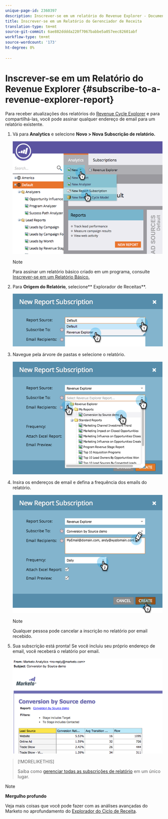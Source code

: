 ```yaml
---
unique-page-id: 2360397
description: Inscrever-se em um relatório do Revenue Explorer - Documentos do Marketing Cloud - Documentação do produto
title: Inscrever-se em um Relatório do Gerenciador de Receita
translation-type: tm+mt
source-git-commit: 6ae882dddda220f7067babbe5a057eec82601abf
workflow-type: tm+mt
source-wordcount: '173'
ht-degree: 0%

---
```



# Inscrever-se em um Relatório do Revenue Explorer {#subscribe-to-a-revenue-explorer-report}

Para receber atualizações dos relatórios do [Revenue Cycle Explorer](https://docs.marketo.com/display/docs/revenue+cycle+analytics) e para compartilhá-las, você pode assinar qualquer endereço de email para um relatório existente.

1. Vá para **Analytics** e selecione **Novo > Nova Subscrição de relatório.**

   ![](assets/image2014-9-17-12-3a46-3a20.png)

   >[!NOTE]
   >
   >Para assinar um relatório básico criado em um programa, consulte [Inscrever-se em um Relatório Básico.](../../../../product-docs/reporting/basic-reporting/report-subscriptions/subscribe-to-a-basic-report.md)

1. Para **Origem do Relatório**, selecione** Explorador de Receitas**.

   ![](assets/image2014-9-17-12-3a47-3a11.png)

1. Navegue pela árvore de pastas e selecione o relatório.

   ![](assets/image2014-9-17-12-3a47-3a17.png)

1. Insira os endereços de email e defina a frequência dos emails do relatório.

   ![](assets/image2014-9-17-12-3a47-3a22.png)

   >[!NOTE]
   >
   >Qualquer pessoa pode cancelar a inscrição no relatório por email recebido.

1. Sua subscrição está pronta! Se você incluiu seu próprio endereço de email, você receberá o relatório por email.

   ![](assets/image2014-9-17-12-3a47-3a54.png)

>[!MORELIKETHIS]
>
>Saiba como [gerenciar todas as subscrições de relatório](../../../../product-docs/reporting/basic-reporting/report-subscriptions/manage-report-subscriptions.md) em um único lugar.

>[!NOTE]
>
>**Mergulho profundo**
>
>Veja mais coisas que você pode fazer com as análises avançadas do Marketo no aprofundamento do [Explorador do Ciclo de Receita](https://docs.marketo.com/display/docs/revenue+cycle+analytics).

